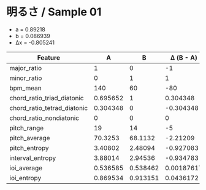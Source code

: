 # 明るさ / Sample 01

- a = 0.89218
- b = 0.086939
- Δx = -0.805241

| Feature | A | B | Δ (B - A) |
|---------|---|---|-----------|
| major_ratio | 1 | 0 | -1 |
| minor_ratio | 0 | 1 | 1 |
| bpm_mean | 140 | 60 | -80 |
| chord_ratio_triad_diatonic | 0.695652 | 1 | 0.304348 |
| chord_ratio_tetrad_diatonic | 0.304348 | 0 | -0.304348 |
| chord_ratio_nondiatonic | 0 | 0 | 0 |
| pitch_range | 19 | 14 | -5 |
| pitch_average | 70.3253 | 68.1132 | -2.21209 |
| pitch_entropy | 3.40802 | 2.48094 | -0.927083 |
| interval_entropy | 3.88014 | 2.94536 | -0.934783 |
| ioi_average | 0.536585 | 0.538462 | 0.00187617 |
| ioi_entropy | 0.869534 | 0.913151 | 0.0436172 |
